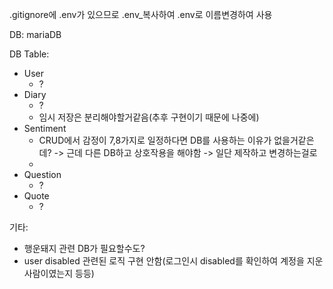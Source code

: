 .gitignore에 .env가 있으므로 .env_복사하여 .env로 이름변경하여 사용

DB: mariaDB

DB Table:
+ User
    - ?
+ Diary
    - ?
    - 임시 저장은 분리해야할거같음(추후 구현이기 때문에 나중에)
+ Sentiment
    - CRUD에서 감정이 7,8가지로 일정하다면 DB를 사용하는 이유가 없을거같은데? -> 근데 다른 DB하고 상호작용을 해야함 -> 일단 제작하고 변경하는걸로
    - 
+ Question
    - ?
+ Quote
    - ?

기타:
+ 행운돼지 관련 DB가 필요할수도?
+ user disabled 관련된 로직 구현 안함(로그인시 disabled를 확인하여 계정을 지운 사람이였는지 등등)